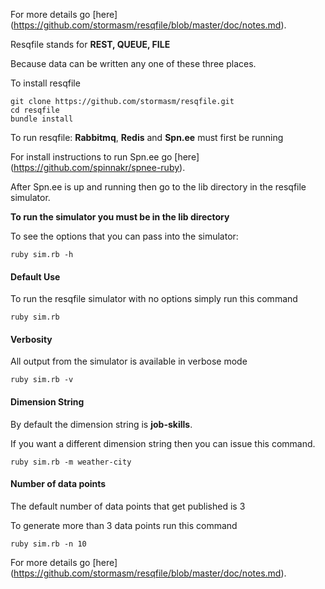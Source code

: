
For more details go
[here]
(https://github.com/stormasm/resqfile/blob/master/doc/notes.md).

Resqfile stands for **REST, QUEUE, FILE**

Because data can be written any one of these three places.

To install resqfile

```
git clone https://github.com/stormasm/resqfile.git
cd resqfile
bundle install
```

To run resqfile: **Rabbitmq**, **Redis** and **Spn.ee** must first be running

For install instructions to run Spn.ee go
[here]
(https://github.com/spinnakr/spnee-ruby).

After Spn.ee is up and running then go to the lib directory
in the resqfile simulator.

**To run the simulator you must be in the lib directory**

To see the options that you can pass into the simulator:

```
ruby sim.rb -h
```

#### Default Use

To run the resqfile simulator with no options simply run this command

```
ruby sim.rb
```

#### Verbosity

All output from the simulator is available in verbose mode

```
ruby sim.rb -v
```

#### Dimension String

By default the dimension string is **job-skills**.

If you want a different dimension string then you can issue this command.

```
ruby sim.rb -m weather-city
```

#### Number of data points

The default number of data points that get published is 3

To generate more than 3 data points run this command

```
ruby sim.rb -n 10
```

For more details go
[here]
(https://github.com/stormasm/resqfile/blob/master/doc/notes.md).
